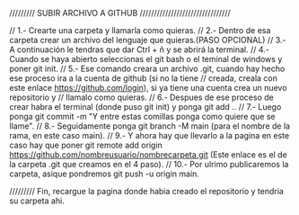 ///////// SUBIR ARCHIVO A GITHUB
////////////////////////////////

// 1.- Crearte una carpeta y llamarla como quieras.
// 2.- Dentro de esa carpeta crear un archivo del lenguaje que quieras.(PASO OPCIONAL)
// 3.- A continuación le tendras que dar Ctrl + ñ y se abrirá la terminal.
// 4.- Cuando se haya abierto seleccionas el git bash o el teminal de windows y poner git init.
// 5.- Ese comando creara un archivo .git, cuando hay hecho ese proceso ira a la cuenta de github (si no la tiene
// creada, creala con este enlace https://github.com/login), si ya tiene una cuenta crea un nuevo repositorio y 
// llamalo como quieras.
// 6.- Despues de ese proceso de crear habra el terminal (donde puso git init) y ponga git add ..
// 7.- Luego ponga git commit -m "Y entre estas comillas ponga como quiere que se llame".
// 8.- Seguidamente ponga git branch -M main (para el nombre de la rama, en este caso main).
// 9.- Y ahora hay que llevarlo a la pagina en este caso hay que poner git remote add origin https://github.com/nombreusuario/nombrecarpeta.git (Este enlace es el de la carpeta .git que creamos en el 4 paso).
// 10.- Por ulrimo publicaremos la carpeta, asique pondremos git push -u origin main.

///////// Fin, recargue la pagina donde habia creado el repositorio y tendria su carpeta ahi.